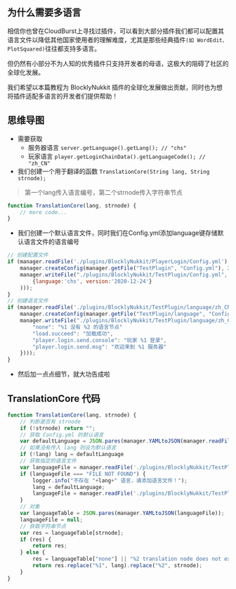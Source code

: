 ## 为什么需要多语言
相信你也曾在CloudBurst上寻找过插件，可以看到大部分插件我们都可以配置其语言文件以降低其他国家使用者的理解难度，尤其是那些经典插件`(如 WordEdit、PlotSquared)`往往都支持多语言。

但仍然有小部分不为人知的优秀插件只支持开发者的母语，这极大的阻碍了社区的全球化发展。

我们希望以本篇教程为 BlocklyNukkit 插件的全球化发展做出贡献，同时也为想将插件适配多语言的开发者们提供帮助！

## 思维导图
- 需要获取
  - 服务器语言  `server.getLanguage().getLang(); // "chs"`
  - 玩家语言  `player.getLoginChainData().getLanguageCode(); // "zh_CN"`
- 我们创建一个用于翻译的函数 `TranslationCore(String lang, String strnode);`
> 第一个lang传入语言编号，第二个strnode传入字符串节点
```javascript
function TranslationCore(lang, strnode) {
	// more code...
}
```
- 我们创建一个默认语言文件，同时我们在Config.yml添加language键存储默认语言文件的语言编号
```javascript
// 创建配置文件
if (manager.readFile('./plugins/BlocklyNukkit/PlayerLogin/Config.yml') === "FILE NOT FOUND") {
	manager.createConfig(manager.getFile("TestPlugin", "Config.yml"), 2);
	manager.writeFile("./plugins/BlocklyNukkit/TestPlugin/Config.yml", manager.JSONtoYAML(JSON.stringify(
		{language:'chs', version:'2020-12-24'}
	)));
}
// 创建语言文件
if (manager.readFile('./plugins/BlocklyNukkit/TestPlugin/language/zh_CN.yml') === "FILE NOT FOUND") {
	manager.createConfig(manager.getFile("TestPlugin/language", "Config.yml"), 2);
	manager.writeFile("./plugins/BlocklyNukkit/TestPlugin/language/zh_CN.yml", manager.JSONtoYAML(JSON.stringify({
		"none": "%1 没有 %2 的语言节点"
		"load.succeed": "加载成功",
		"player.login.send.console": "玩家 %1 登录",
		"player.login.send.msg": "欢迎来到 %1 服务器"
	})));
}
```
- 然后加一点点细节，就大功告成啦

## TranslationCore 代码
```javascript
function TranslationCore(lang, strnode) {
	// 判断是否有 strnode
	if (!strnode) return "";
	// 获取 Config.yml 的默认语言
	var defaultLanguage = JSON.pares(manager.YAMLtoJSON(manager.readFile('./plugins/BlocklyNukkit/PlayerLogin/Config.yml'))).language;
	// 如果没有传入 lang 则设为默认语言
	if (!lang) lang = defaultLanguage
	// 获取指定的语言文件
	var languageFile = manager.readFile('./plugins/BlocklyNukkit/TestPlugin/language/'+lang+'.yml');
	if (languageFile === "FILE NOT FOUND") {
		logger.info("不存在 "+lang+" 语言，请添加语言文件！");
		lang = defaultLanguage;
		languageFile = manager.readFile('./plugins/BlocklyNukkit/TestPlugin/language/'+lang+'.yml');
	}
	// 对象
	var languageTable = JSON.pares(manager.YAMLtoJSON(languageFile));
	languageFile = null;
	// 获取字符串节点
	var res = languageTable[strnode];
	if (res) {
		return res;
	} else {
		res = languageTable["none"] || "%2 translation node does not exist.";
		return res.replace("%1", lang).replace("%2", strnode);
	}
}
```
